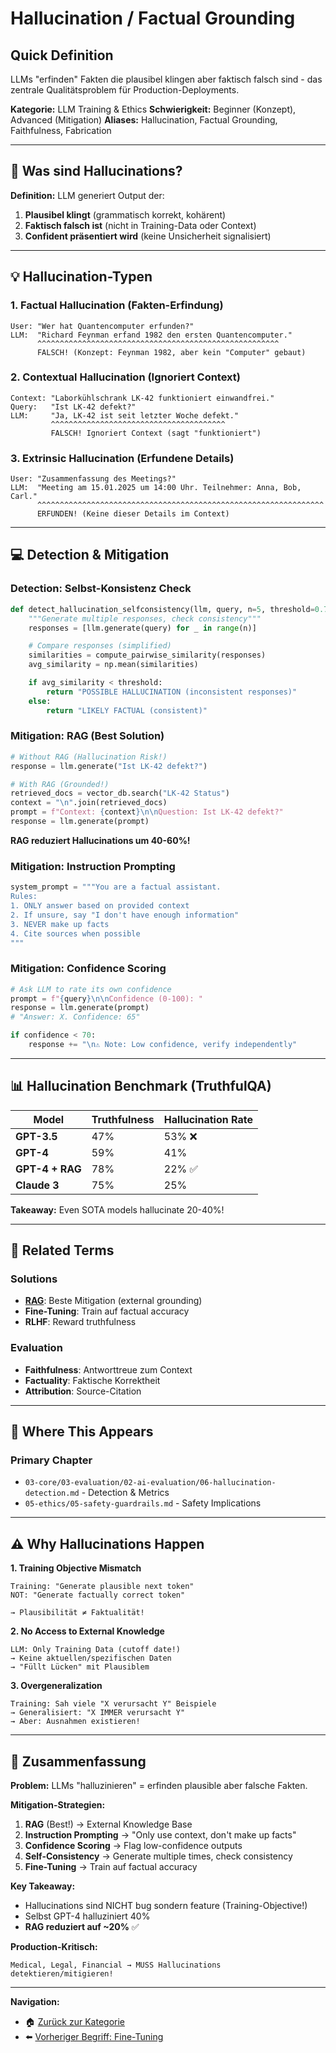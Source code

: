 # Hallucination / Factual Grounding

## Quick Definition

LLMs "erfinden" Fakten die plausibel klingen aber faktisch falsch sind - das zentrale Qualitätsproblem für Production-Deployments.

**Kategorie:** LLM Training & Ethics
**Schwierigkeit:** Beginner (Konzept), Advanced (Mitigation)
**Aliases:** Hallucination, Factual Grounding, Faithfulness, Fabrication

---

## 🧠 Was sind Hallucinations?

**Definition:** LLM generiert Output der:
1. **Plausibel klingt** (grammatisch korrekt, kohärent)
2. **Faktisch falsch ist** (nicht in Training-Data oder Context)
3. **Confident präsentiert wird** (keine Unsicherheit signalisiert)

---

## 💡 Hallucination-Typen

### **1. Factual Hallucination** (Fakten-Erfindung)

```
User: "Wer hat Quantencomputer erfunden?"
LLM:  "Richard Feynman erfand 1982 den ersten Quantencomputer."
      ^^^^^^^^^^^^^^^^^^^^^^^^^^^^^^^^^^^^^^^^^^^^^^^^^^^^^^
      FALSCH! (Konzept: Feynman 1982, aber kein "Computer" gebaut)
```

### **2. Contextual Hallucination** (Ignoriert Context)

```
Context: "Laborkühlschrank LK-42 funktioniert einwandfrei."
Query:   "Ist LK-42 defekt?"
LLM:     "Ja, LK-42 ist seit letzter Woche defekt."
         ^^^^^^^^^^^^^^^^^^^^^^^^^^^^^^^^^^^^^^^
         FALSCH! Ignoriert Context (sagt "funktioniert")
```

### **3. Extrinsic Hallucination** (Erfundene Details)

```
User: "Zusammenfassung des Meetings?"
LLM:  "Meeting am 15.01.2025 um 14:00 Uhr. Teilnehmer: Anna, Bob, Carl."
      ^^^^^^^^^^^^^^^^^^^^^^^^^^^^^^^^^^^^^^^^^^^^^^^^^^^^^^^^^^^^^^^^
      ERFUNDEN! (Keine dieser Details im Context)
```

---

## 💻 Detection & Mitigation

### **Detection: Selbst-Konsistenz Check**

```python
def detect_hallucination_selfconsistency(llm, query, n=5, threshold=0.7):
    """Generate multiple responses, check consistency"""
    responses = [llm.generate(query) for _ in range(n)]

    # Compare responses (simplified)
    similarities = compute_pairwise_similarity(responses)
    avg_similarity = np.mean(similarities)

    if avg_similarity < threshold:
        return "POSSIBLE HALLUCINATION (inconsistent responses)"
    else:
        return "LIKELY FACTUAL (consistent)"
```

### **Mitigation: RAG (Best Solution)**

```python
# Without RAG (Hallucination Risk!)
response = llm.generate("Ist LK-42 defekt?")

# With RAG (Grounded!)
retrieved_docs = vector_db.search("LK-42 Status")
context = "\n".join(retrieved_docs)
prompt = f"Context: {context}\n\nQuestion: Ist LK-42 defekt?"
response = llm.generate(prompt)
```

**RAG reduziert Hallucinations um 40-60%!**

### **Mitigation: Instruction Prompting**

```python
system_prompt = """You are a factual assistant.
Rules:
1. ONLY answer based on provided context
2. If unsure, say "I don't have enough information"
3. NEVER make up facts
4. Cite sources when possible
"""
```

### **Mitigation: Confidence Scoring**

```python
# Ask LLM to rate its own confidence
prompt = f"{query}\n\nConfidence (0-100): "
response = llm.generate(prompt)
# "Answer: X. Confidence: 65"

if confidence < 70:
    response += "\n⚠️ Note: Low confidence, verify independently"
```

---

## 📊 Hallucination Benchmark (TruthfulQA)

| Model | Truthfulness | Hallucination Rate |
|-------|--------------|---------------------|
| **GPT-3.5** | 47% | 53% ❌ |
| **GPT-4** | 59% | 41% |
| **GPT-4 + RAG** | 78% | 22% ✅ |
| **Claude 3** | 75% | 25% |

**Takeaway:** Even SOTA models hallucinate 20-40%!

---

## 🔗 Related Terms

### **Solutions**
- **[RAG](../04-rag-concepts/01-rag.md)**: Beste Mitigation (external grounding)
- **Fine-Tuning**: Train auf factual accuracy
- **RLHF**: Reward truthfulness

### **Evaluation**
- **Faithfulness**: Antworttreue zum Context
- **Factuality**: Faktische Korrektheit
- **Attribution**: Source-Citation

---

## 📍 Where This Appears

### **Primary Chapter**
- `03-core/03-evaluation/02-ai-evaluation/06-hallucination-detection.md` - Detection & Metrics
- `05-ethics/05-safety-guardrails.md` - Safety Implications

---

## ⚠️ Why Hallucinations Happen

**1. Training Objective Mismatch**
```
Training: "Generate plausible next token"
NOT: "Generate factually correct token"

→ Plausibilität ≠ Faktualität!
```

**2. No Access to External Knowledge**
```
LLM: Only Training Data (cutoff date!)
→ Keine aktuellen/spezifischen Daten
→ "Füllt Lücken" mit Plausiblem
```

**3. Overgeneralization**
```
Training: Sah viele "X verursacht Y" Beispiele
→ Generalisiert: "X IMMER verursacht Y"
→ Aber: Ausnahmen existieren!
```

---

## 🎯 Zusammenfassung

**Problem:** LLMs "halluzinieren" = erfinden plausible aber falsche Fakten.

**Mitigation-Strategien:**
1. **RAG** (Best!) → External Knowledge Base
2. **Instruction Prompting** → "Only use context, don't make up facts"
3. **Confidence Scoring** → Flag low-confidence outputs
4. **Self-Consistency** → Generate multiple times, check consistency
5. **Fine-Tuning** → Train auf factual accuracy

**Key Takeaway:**
- Hallucinations sind NICHT bug sondern feature (Training-Objective!)
- Selbst GPT-4 halluziniert 40%
- **RAG reduziert auf ~20%** ✅

**Production-Kritisch:**
```
Medical, Legal, Financial → MUSS Hallucinations detektieren/mitigieren!
```

---

**Navigation:**
- 🏠 [Zurück zur Kategorie](00-overview.md)
- ⬅️ [Vorheriger Begriff: Fine-Tuning](03-fine-tuning.md)
